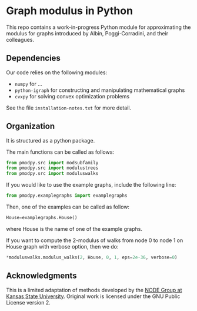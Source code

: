 # Graph modulus in Python

This repo contains a work-in-progress Python module for approximating the modulus for graphs introduced by Albin, Poggi-Corradini, and their colleagues.


## Dependencies

Our code relies on the following modules:

- `numpy` for ...
- `python-igraph` for constructing and manipulating mathematical graphs
- `cvxpy` for solving convex optimization problems

See the file `installation-notes.txt` for more detail.


## Organization

It is structured as a python package.

The main functions can be called as follows:
```python
from pmodpy.src import modsubfamily
from pmodpy.src import modulustrees
from pmodpy.src import moduluswalks
```

If you would like to use the example graphs, include the following line:
```python
from pmodpy.examplegraphs import examplegraphs
```

Then, one of the examples can be called as follow:
```python
House=examplegraphs.House()
```

where House is the name of one of the example graphs.

If you want to compute the 2-modulus of walks from node 0 to node 1 on
House graph with verbose option, then we do:
```python
*moduluswalks.modulus_walks(2, House, 0, 1, eps=2e-36, verbose=0)
```

## Acknowledgments

This is a limited adaptation of methods developed by the [NODE Group at Kansas State University](https://node.math.ksu.edu/). Original work is licensed under the GNU Public License version 2.
